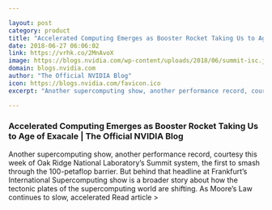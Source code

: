 ```yaml
---

layout: post
category: product
title: "Accelerated Computing Emerges as Booster Rocket Taking Us to Age of Exacale"
date: 2018-06-27 06:06:02
link: https://vrhk.co/2MnAvoX
image: https://blogs.nvidia.com/wp-content/uploads/2018/06/summit-isc.jpg
domain: blogs.nvidia.com
author: "The Official NVIDIA Blog"
icon: https://blogs.nvidia.com/favicon.ico
excerpt: "Another supercomputing show, another performance record, courtesy this week of Oak Ridge National Laboratory’s Summit system, the first to smash through the 100-petaflop barrier. But behind that headline at Frankfurt’s International Supercomputing show is a broader story about how the tectonic plates of the supercomputing world are shifting. As Moore’s Law continues to slow, accelerated Read article &gt;"

---
```


### Accelerated Computing Emerges as Booster Rocket Taking Us to Age of Exacale | The Official NVIDIA Blog

Another supercomputing show, another performance record, courtesy this week of Oak Ridge National Laboratory’s Summit system, the first to smash through the 100-petaflop barrier. But behind that headline at Frankfurt’s International Supercomputing show is a broader story about how the tectonic plates of the supercomputing world are shifting. As Moore’s Law continues to slow, accelerated Read article &gt;